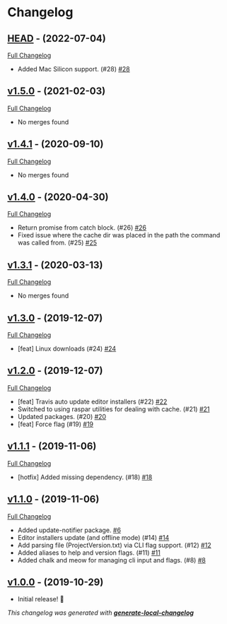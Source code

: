# Changelog

## [HEAD](https://github.com/neogeek/get-unity/tree/HEAD) - (2022-07-04)

[Full Changelog](https://github.com/neogeek/get-unity/compare/v1.5.0...HEAD)

- Added Mac Silicon support. (#28) [#28](https://github.com/neogeek/get-unity/pull/28)

## [v1.5.0](https://github.com/neogeek/get-unity/tree/v1.5.0) - (2021-02-03)

[Full Changelog](https://github.com/neogeek/get-unity/compare/v1.4.1...v1.5.0)

- No merges found

## [v1.4.1](https://github.com/neogeek/get-unity/tree/v1.4.1) - (2020-09-10)

[Full Changelog](https://github.com/neogeek/get-unity/compare/v1.4.0...v1.4.1)

- No merges found

## [v1.4.0](https://github.com/neogeek/get-unity/tree/v1.4.0) - (2020-04-30)

[Full Changelog](https://github.com/neogeek/get-unity/compare/v1.3.1...v1.4.0)

- Return promise from catch block. (#26) [#26](https://github.com/neogeek/get-unity/pull/26)
- Fixed issue where the cache dir was placed in the path the command was called from. (#25) [#25](https://github.com/neogeek/get-unity/pull/25)

## [v1.3.1](https://github.com/neogeek/get-unity/tree/v1.3.1) - (2020-03-13)

[Full Changelog](https://github.com/neogeek/get-unity/compare/v1.3.0...v1.3.1)

- No merges found

## [v1.3.0](https://github.com/neogeek/get-unity/tree/v1.3.0) - (2019-12-07)

[Full Changelog](https://github.com/neogeek/get-unity/compare/v1.2.0...v1.3.0)

- [feat] Linux downloads (#24) [#24](https://github.com/neogeek/get-unity/pull/24)

## [v1.2.0](https://github.com/neogeek/get-unity/tree/v1.2.0) - (2019-12-07)

[Full Changelog](https://github.com/neogeek/get-unity/compare/v1.1.1...v1.2.0)

- [feat] Travis auto update editor installers (#22) [#22](https://github.com/neogeek/get-unity/pull/22)
- Switched to using raspar utilities for dealing with cache. (#21) [#21](https://github.com/neogeek/get-unity/pull/21)
- Updated packages. (#20) [#20](https://github.com/neogeek/get-unity/pull/20)
- [feat] Force flag (#19) [#19](https://github.com/neogeek/get-unity/pull/19)

## [v1.1.1](https://github.com/neogeek/get-unity/tree/v1.1.1) - (2019-11-06)

[Full Changelog](https://github.com/neogeek/get-unity/compare/v1.1.0...v1.1.1)

- [hotfix] Added missing dependency. (#18) [#18](https://github.com/neogeek/get-unity/pull/18)

## [v1.1.0](https://github.com/neogeek/get-unity/tree/v1.1.0) - (2019-11-06)

[Full Changelog](https://github.com/neogeek/get-unity/compare/v1.0.0...v1.1.0)

- Added update-notifier package. [#6](https://github.com/neogeek/get-unity/pull/6)
- Editor installers update (and offline mode) (#14) [#14](https://github.com/neogeek/get-unity/pull/14)
- Add parsing file (ProjectVersion.txt) via CLI flag support. (#12) [#12](https://github.com/neogeek/get-unity/pull/12)
- Added aliases to help and version flags. (#11) [#11](https://github.com/neogeek/get-unity/pull/11)
- Added chalk and meow for managing cli input and flags. (#8) [#8](https://github.com/neogeek/get-unity/pull/8)

## [v1.0.0](https://github.com/neogeek/get-unity/tree/v1.0.0) - (2019-10-29)

- Initial release! 🎉

_This changelog was generated with **[generate-local-changelog](https://github.com/neogeek/generate-local-changelog)**_
